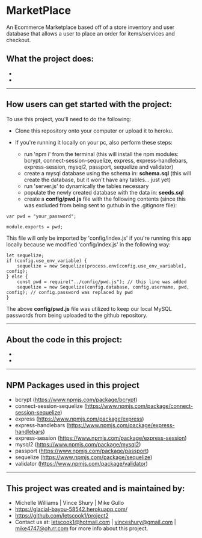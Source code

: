 # MarketPlace
An Ecommerce Marketplace based off of a store inventory and user database that allows a user to place an order for items/services and checkout.

## What the project does:

* 
* 

---

## How users can get started with the project:

To use this project, you'll need to do the following:

* Clone this repository onto your computer or upload it to heroku.

* If you're running it locally on your pc, also perform these steps:

    * run 'npm i' from the terminal (this will install the npm modules: bcrypt, connect-session-sequelize, express, express-handlebars, express-session, mysql2, passport, sequelize and validator)
    * create a mysql database using the schema in: **schema.sql** (this will create the database, but it won't have any tables... just yet)
    * run 'server.js' to dynamically the tables necessary
    * populate the newly created database with the data in: **seeds.sql**
    * create a **config/pwd.js** file with the following contents (since this was excluded from being sent to guthub in the .gitignore file):

```
var pwd = "your_password";

module.exports = pwd;
```

This file will only be imported by 'config/index.js' if you're running this app locally because we modified 'config/index.js' in the following way:

```
let sequelize;
if (config.use_env_variable) {
    sequelize = new Sequelize(process.env[config.use_env_variable], config);
} else {
    const pwd = require("../config/pwd.js"); // this line was added
    sequelize = new Sequelize(config.database, config.username, pwd, config); // config.password was replaced by pwd
}
```

The above **config/pwd.js** file was utilized to keep our local MySQL passwords from being uploaded to the github repository.

---

## About the code in this project:

* 
* 

---

## NPM Packages used in this project
* bcrypt (https://www.npmjs.com/package/bcrypt)
* connect-session-sequelize (https://www.npmjs.com/package/connect-session-sequelize)
* express (https://www.npmjs.com/package/express)
* express-handlebars (https://www.npmjs.com/package/express-handlebars)
* express-session (https://www.npmjs.com/package/express-session)
* mysql2 (https://www.npmjs.com/package/mysql2)
* passport (https://www.npmjs.com/package/passport)
* sequelize (https://www.npmjs.com/package/sequelize)
* validator (https://www.npmjs.com/package/validator)

---

## This project was created and is maintained by:

* Michelle Williams | Vince Shury | Mike Gullo
* https://glacial-bayou-58542.herokuapp.com/
* https://github.com/letscook1/project2
* Contact us at: letscook1@hotmail.com | vinceshury@gmail.com | mike4747@oh.rr.com for more info about this project.